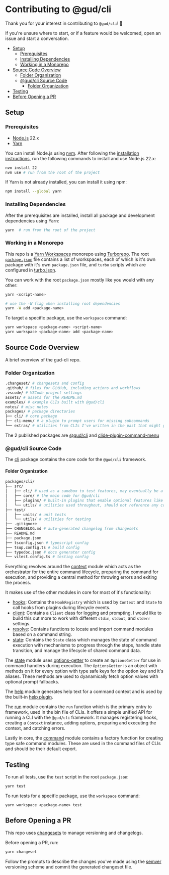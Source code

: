 # Contributing to @gud/cli

Thank you for your interest in contributing to `@gud/cli`! 🥹

If you're unsure where to start, or if a feature would be welcomed, open an
issue and start a conversation.

- [Setup](#setup)
  - [Prerequisites](#prerequisites)
  - [Installing Dependencies](#installing-dependencies)
  - [Working in a Monorepo](#working-in-a-monorepo)
- [Source Code Overview](#source-code-overview)
  - [Folder Organization](#folder-organization)
  - [@gud/cli Source Code](#gudcli-source-code)
    - [Folder Organization](#folder-organization-1)
- [Testing](#testing)
- [Before Opening a PR](#before-opening-a-pr)


## Setup

### Prerequisites

- [Node.js](https://nodejs.org) 22.x
- [Yarn](https://yarnpkg.com)

You can install Node.js using [nvm](https://github.com/nvm-sh/nvm). After
following the [installation
instructions](https://github.com/nvm-sh/nvm#installing-and-updating), run the
following commands to install and use Node.js 22.x:

```sh
nvm install 22
nvm use # run from the root of the project
```

If Yarn is not already installed, you can install it using npm:

```sh
npm install --global yarn
```

### Installing Dependencies

After the prerequisites are installed, install all package and development
dependencies using Yarn:

```sh
yarn  # run from the root of the project
```

### Working in a Monorepo

This repo is a [Yarn
Workspaces](https://classic.yarnpkg.com/lang/en/docs/workspaces/) monorepo using
[Turborepo](https://turbo.build/repo/docs). The root
[`package.json`](../package.json) file contains a list of workspaces, each of
which is it's own package with it's own `package.json` file, and `turbo` scripts
which are configured in [turbo.json](../turbo.json).

You can work with the root `package.json` mostly like you would with any other:

```sh
yarn <script-name>

# use the -W flag when installing root dependencies
yarn -W add <package-name>
```

To target a specific package, use the `workspace` command:

```sh
yarn workspace <package-name> <script-name>
yarn workspace <package-name> add <package-name>
```

## Source Code Overview

A brief overview of the gud-cli repo.

### Folder Organization

```sh
.changeset/ # changesets and config
.github/ # files for GitHub, including actions and workflows
.vscode/ # VSCode project settings
assets/ # assets for the README.md
examples/ # example CLIs built with @gud/cli
notes/ # misc notes
packages/ # package directories
├── cli/ # core package
├── cli-menu/ # a plugin to prompt users for missing subcommands
└── extras/ # utilities from CLIs I've written in the past that might get used later.
```

The 2 published packages are [@gud/cli](https://www.npmjs.com/package/@gud/cli)
and
[clide-plugin-command-menu](https://www.npmjs.com/package/clide-plugin-command-menu)

### @gud/cli Source Code

The [cli](../packages/cli) package contains the core code for the `@gud/cli`
framework.

#### Folder Organization

```sh
packages/cli/
├── src/
│   ├── cli/ # used as a sandbox to test features, may eventually be a real CLI
│   ├── core/ # the main code for @gud/cli
│   ├── plugins/ # built-in plugins that enable optional features like help
│   └── utils/ # utilities used throughout, should not reference any code outside utils
├── test/
│   ├── units/ # unit tests
│   └── utils/ # utilities for testing
├── .gitignore
├── CHANGELOG.md # auto-generated changelog from changesets
├── README.md
├── package.json
├── tsconfig.json # typescript config
├── tsup.config.ts # build config
├── typedoc.json # docs generator config
└── vitest.config.ts # testing config
```

Everything revolves around the
[context](../packages/cli/src/core/context.ts) module which acts as the
orchestrator for the entire command lifecycle, preparing the command for
execution, and providing a central method for throwing errors and exiting the
process.

It makes use of the other modules in core for most of it's functionality:

- [hooks](../packages/cli/src/core/hooks.ts): Contains the `HookRegistry`
  which is used by `Context` and `State` to call hooks from plugins during
  lifecycle events.
- [client](../packages/cli/src/core/client.ts): Contains a `Client` class
  for logging and prompting. I would like to build this out more to work with
  different `stdin`, `stdout`, and `stderr` settings.
- [resolve](../packages/cli/src/core/resolve.ts): Contains functions to
  locate and import command modules based on a command string.
- [state](../packages/cli/src/core/state.ts): Contains the `State` class
  which manages the state of command execution with mechanisms to progress
  through the steps, handle state transition, and manage the lifecycle of shared
  command data.

The [state](../packages/cli/src/core/state.ts) module uses
[options-getter](../packages/cli/src/core/options/options-getter.ts) to
create an `OptionsGetter` for use in command handlers during execution. The
`OptionsGetter` is an object with methods on it for every option with type safe
keys for the option key and it's aliases. These methods are used to dyanamically
fetch option values with optional prompt fallbacks.

The [help](../packages/cli/src/core/help.ts) module generates help text for
a command context and is used by the built-in [help
plugin](../packages/cli/src/plugins/help.ts).

The [run](../packages/cli/src/core/run.ts) module contains the `run`
function which is the primary entry to framework, used in the bin file of CLIs.
It offers a simple unified API for running a CLI with the `@gud/cli` framework. It
manages registering hooks, creating a `Context` instance, adding options,
preparing and executing the context, and catching errors.

Lastly in core, the [command](../packages/cli/src/core/command.ts) module
contains a factory function for creating type safe command modules. These are
used in the command files of CLIs and should be their default export.

## Testing

To run all tests, use the `test` script in the root `package.json`:

```sh
yarn test
```

To run tests for a specific package, use the `workspace` command:

```
yarn workspace <package-name> test
```

## Before Opening a PR

This repo uses [changesets](https://github.com/changesets/changesets) to manage
versioning and changelogs.

Before opening a PR, run:

```sh
yarn changeset
```

Follow the prompts to describe the changes you've made using the
[semver](https://semver.org/) versioning scheme and commit the generated
changeset file.
